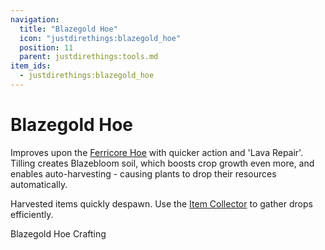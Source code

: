 ```yaml
---
navigation:
  title: "Blazegold Hoe"
  icon: "justdirethings:blazegold_hoe"
  position: 11
  parent: justdirethings:tools.md
item_ids:
  - justdirethings:blazegold_hoe
---
```


# Blazegold Hoe

Improves upon the [Ferricore Hoe](./tool_ferricore_hoe.md) with quicker action and 'Lava Repair'. Tilling creates Blazebloom soil, which boosts crop growth even more, and enables auto-harvesting - causing plants to drop their resources automatically.

Harvested items quickly despawn. Use the [Item Collector](./mach_itemcollector.md) to gather drops efficiently.

Blazegold Hoe Crafting

<Recipe id="justdirethings:blazegold_hoe" />

